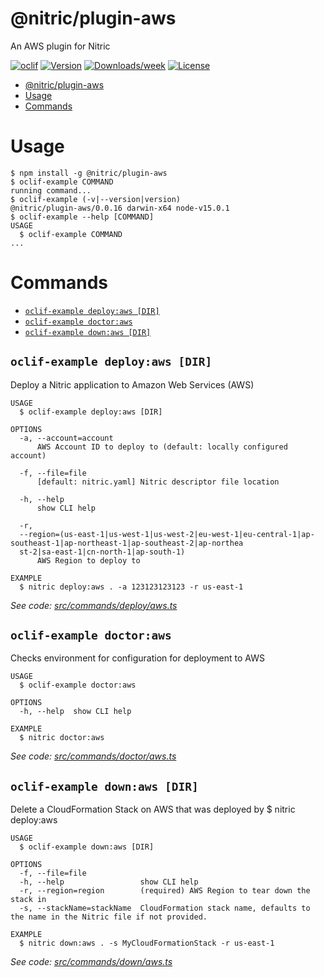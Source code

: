 # @nitric/plugin-aws

An AWS plugin for Nitric

[![oclif](https://img.shields.io/badge/cli-oclif-brightgreen.svg)](https://oclif.io)
[![Version](https://img.shields.io/npm/v/@nitric/plugin-aws.svg)](https://npmjs.org/package/@nitric/plugin-aws)
[![Downloads/week](https://img.shields.io/npm/dw/@nitric/plugin-aws.svg)](https://npmjs.org/package/@nitric/plugin-aws)
[![License](https://img.shields.io/npm/l/@nitric/plugin-aws.svg)](https://github.com//plugin-aws/blob/master/package.json)

<!-- toc -->

- [@nitric/plugin-aws](#nitricplugin-aws)
- [Usage](#usage)
- [Commands](#commands)
<!-- tocstop -->

# Usage

<!-- usage -->

```sh-session
$ npm install -g @nitric/plugin-aws
$ oclif-example COMMAND
running command...
$ oclif-example (-v|--version|version)
@nitric/plugin-aws/0.0.16 darwin-x64 node-v15.0.1
$ oclif-example --help [COMMAND]
USAGE
  $ oclif-example COMMAND
...
```

<!-- usagestop -->

# Commands

<!-- commands -->

- [`oclif-example deploy:aws [DIR]`](#oclif-example-deployaws-dir)
- [`oclif-example doctor:aws`](#oclif-example-doctoraws)
- [`oclif-example down:aws [DIR]`](#oclif-example-downaws-dir)

## `oclif-example deploy:aws [DIR]`

Deploy a Nitric application to Amazon Web Services (AWS)

```
USAGE
  $ oclif-example deploy:aws [DIR]

OPTIONS
  -a, --account=account
      AWS Account ID to deploy to (default: locally configured account)

  -f, --file=file
      [default: nitric.yaml] Nitric descriptor file location

  -h, --help
      show CLI help

  -r,
  --region=(us-east-1|us-west-1|us-west-2|eu-west-1|eu-central-1|ap-southeast-1|ap-northeast-1|ap-southeast-2|ap-northea
  st-2|sa-east-1|cn-north-1|ap-south-1)
      AWS Region to deploy to

EXAMPLE
  $ nitric deploy:aws . -a 123123123123 -r us-east-1
```

_See code: [src/commands/deploy/aws.ts](https://github.com/nitric-dev/cli/blob/v0.0.16/src/commands/deploy/aws.ts)_

## `oclif-example doctor:aws`

Checks environment for configuration for deployment to AWS

```
USAGE
  $ oclif-example doctor:aws

OPTIONS
  -h, --help  show CLI help

EXAMPLE
  $ nitric doctor:aws
```

_See code: [src/commands/doctor/aws.ts](https://github.com/nitric-dev/cli/blob/v0.0.16/src/commands/doctor/aws.ts)_

## `oclif-example down:aws [DIR]`

Delete a CloudFormation Stack on AWS that was deployed by \$ nitric deploy:aws

```
USAGE
  $ oclif-example down:aws [DIR]

OPTIONS
  -f, --file=file
  -h, --help                 show CLI help
  -r, --region=region        (required) AWS Region to tear down the stack in
  -s, --stackName=stackName  CloudFormation stack name, defaults to the name in the Nitric file if not provided.

EXAMPLE
  $ nitric down:aws . -s MyCloudFormationStack -r us-east-1
```

_See code: [src/commands/down/aws.ts](https://github.com/nitric-dev/cli/blob/v0.0.16/src/commands/down/aws.ts)_

<!-- commandsstop -->
